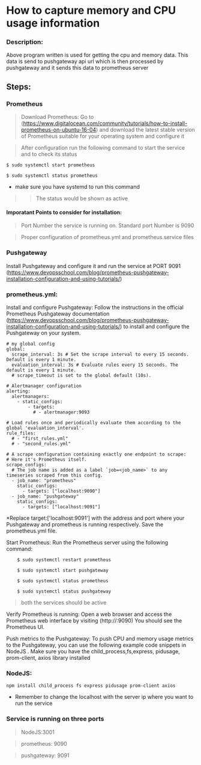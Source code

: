 # How to capture memory and CPU usage information
### Description:
Above program written is used for getting the cpu and memory data. This data is send to pushgateway api url which is then processed by pushgateway and it sends this data to prometheus server 
## Steps:

### Prometheus
> Download Prometheus: Go to (https://www.digitalocean.com/community/tutorials/how-to-install-prometheus-on-ubuntu-16-04) and download the latest stable version of Prometheus suitable for your operating system and configure it

> After configuration run the following command to start the service and to check its status
 
 ```
 $ sudo systemctl start prometheus
 ```
 
  ```
$ sudo systemctl status prometheus
 ```
 * make sure you have systemd to run this command
 >> The status would be shown as active
 
 #### Imporatant Points to consider for installation:
 
 > Port Number the service is running on. Standard port Number is 9090
 
 > Proper configuration of prometheus.yml and prometheus.service files
 
 > 
 
### Pushgateway
Install Pushgateway and configure it and run the service at PORT 9091 
(https://www.devopsschool.com/blog/prometheus-pushgateway-installation-configuration-and-using-tutorials/) 

### prometheus.yml:

Install and configure Pushgateway: Follow the instructions in the official Prometheus Pushgateway documentation (https://www.devopsschool.com/blog/prometheus-pushgateway-installation-configuration-and-using-tutorials/) to install and configure the Pushgateway on your system.

``` 
# my global config
global:
  scrape_interval: 3s # Set the scrape interval to every 15 seconds. Default is every 1 minute.
  evaluation_interval: 3s # Evaluate rules every 15 seconds. The default is every 1 minute.
  # scrape_timeout is set to the global default (10s).

# Alertmanager configuration
alerting:
  alertmanagers:
    - static_configs:
        - targets:
          # - alertmanager:9093

# Load rules once and periodically evaluate them according to the global 'evaluation_interval'.
rule_files:
  # - "first_rules.yml"
  # - "second_rules.yml"

# A scrape configuration containing exactly one endpoint to scrape:
# Here it's Prometheus itself.
scrape_configs:
  # The job name is added as a label `job=<job_name>` to any timeseries scraped from this config.
  - job_name: "prometheus"
    static_configs:
      - targets: ["localhost:9090"]
  - job_name: "pushgateway"
    static_configs:
      - targets: ["localhost:9091"] 
``` 
*Replace target:['localhost:9091'] with the address and port where your Pushgateway and prometheus is running respectively. Save the prometheus.yml file.


Start Prometheus: Run the Prometheus server using the following command:

```
    $ sudo systemctl restart prometheus
```
```
    $ sudo systemctl start pushgateway
```
```
    $ sudo systemctl status prometheus
```
```
    $ sudo systemctl status pushgateway
```
>both the services should be active


Verify Prometheus is running: Open a web browser and access the Prometheus web interface by visiting (http://<Your-ip-or-localhost>:9090) You should see the Prometheus UI.


Push metrics to the Pushgateway: To push CPU and memory usage metrics to the Pushgateway, you can use the following example code snippets in NodeJS . Make sure you have the child_process,fs,express, pidusage, prom-client, axios library installed

### NodeJS:


```
npm install child_process fs express pidusage prom-client axios
```
 * Remember to change the localhost with the server ip where you want to run the service
 
 ### Service is running on three ports 
 > NodeJS:3001
 
 > prometheus: 9090
 
 > pushgateway: 9091
